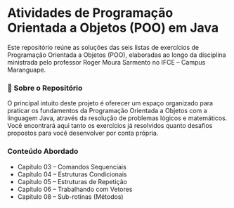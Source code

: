 # Atividades de Programação Orientada a Objetos (POO) em Java

Este repositório reúne as soluções das seis listas de exercícios de Programação Orientada a Objetos (POO), elaboradas ao longo da disciplina ministrada pelo professor Roger Moura Sarmento no IFCE – Campus Maranguape.

### 📘 Sobre o Repositório

O principal intuito deste projeto é oferecer um espaço organizado para praticar os fundamentos da Programação Orientada a Objetos com a linguagem Java, através da resolução de problemas lógicos e matemáticos. Você encontrará aqui tanto os exercícios já resolvidos quanto desafios propostos para você desenvolver por conta própria.

### Conteúdo Abordado
* Capítulo 03 – Comandos Sequenciais
* Capítulo 04 – Estruturas Condicionais
* Capítulo 05 – Estruturas de Repetição
* Capítulo 06 – Trabalhando com Vetores
* Capítulo 08 – Sub-rotinas (Métodos)

